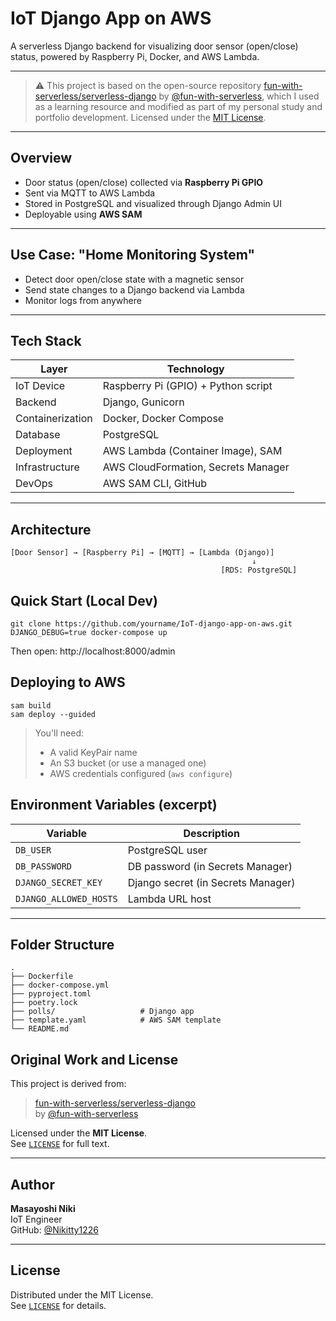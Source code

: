 # IoT Django App on AWS

A serverless Django backend for visualizing door sensor (open/close) status, powered by Raspberry Pi, Docker, and AWS Lambda.  

---

> ⚠️ This project is based on the open-source repository [fun-with-serverless/serverless-django](https://github.com/fun-with-serverless/serverless-django) by [@fun-with-serverless](https://github.com/fun-with-serverless), which I used as a learning resource and modified as part of my personal study and portfolio development.
> Licensed under the [MIT License](LICENSE).

---

## Overview

- Door status (open/close) collected via **Raspberry Pi GPIO**
- Sent via MQTT to AWS Lambda
- Stored in PostgreSQL and visualized through Django Admin UI
- Deployable using **AWS SAM**

---

## Use Case: "Home Monitoring System"

- Detect door open/close state with a magnetic sensor
- Send state changes to a Django backend via Lambda
- Monitor logs from anywhere
---

## Tech Stack

| Layer             | Technology                              |
|------------------|------------------------------------------|
| IoT Device       | Raspberry Pi (GPIO) + Python script      |
| Backend          | Django, Gunicorn                         |
| Containerization | Docker, Docker Compose                   |
| Database         | PostgreSQL                               |
| Deployment       | AWS Lambda (Container Image), SAM        |
| Infrastructure   | AWS CloudFormation, Secrets Manager      |
| DevOps           | AWS SAM CLI, GitHub                      |

---

## Architecture

```text
[Door Sensor] → [Raspberry Pi] → [MQTT] → [Lambda (Django)]
                                                      ↓
                                               [RDS: PostgreSQL]

```

## Quick Start (Local Dev)
```
git clone https://github.com/yourname/IoT-django-app-on-aws.git
DJANGO_DEBUG=true docker-compose up 
```
Then open:
http://localhost:8000/admin

## Deploying to AWS
```
sam build
sam deploy --guided
```
> You'll need:  
> - A valid KeyPair name  
> - An S3 bucket (or use a managed one)  
> - AWS credentials configured (`aws configure`)  

## Environment Variables (excerpt)

| Variable               | Description                        |
|------------------------|------------------------------------|
| `DB_USER`              | PostgreSQL user                    |
| `DB_PASSWORD`          | DB password (in Secrets Manager)   |
| `DJANGO_SECRET_KEY`    | Django secret (in Secrets Manager) |
| `DJANGO_ALLOWED_HOSTS` | Lambda URL host                    |

---

## Folder Structure

```text
.
├── Dockerfile
├── docker-compose.yml
├── pyproject.toml
├── poetry.lock
├── polls/                   # Django app
├── template.yaml            # AWS SAM template
└── README.md
```

## Original Work and License

This project is derived from:

> [fun-with-serverless/serverless-django](https://github.com/fun-with-serverless/serverless-django)  
> by [@fun-with-serverless](https://github.com/fun-with-serverless)

Licensed under the **MIT License**.  
See [`LICENSE`](LICENSE) for full text.

---

## Author

**Masayoshi Niki**  
IoT Engineer<br>
GitHub: [@Nikitty1226](https://github.com/Nikitty1226)

---

## License

Distributed under the MIT License.  
See [`LICENSE`](LICENSE) for details.